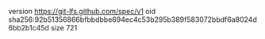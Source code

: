 version https://git-lfs.github.com/spec/v1
oid sha256:92b51356866bfbbdbbe694ec4c53b295b389f583072bbdf6a8024d6bb2b1c45d
size 721
